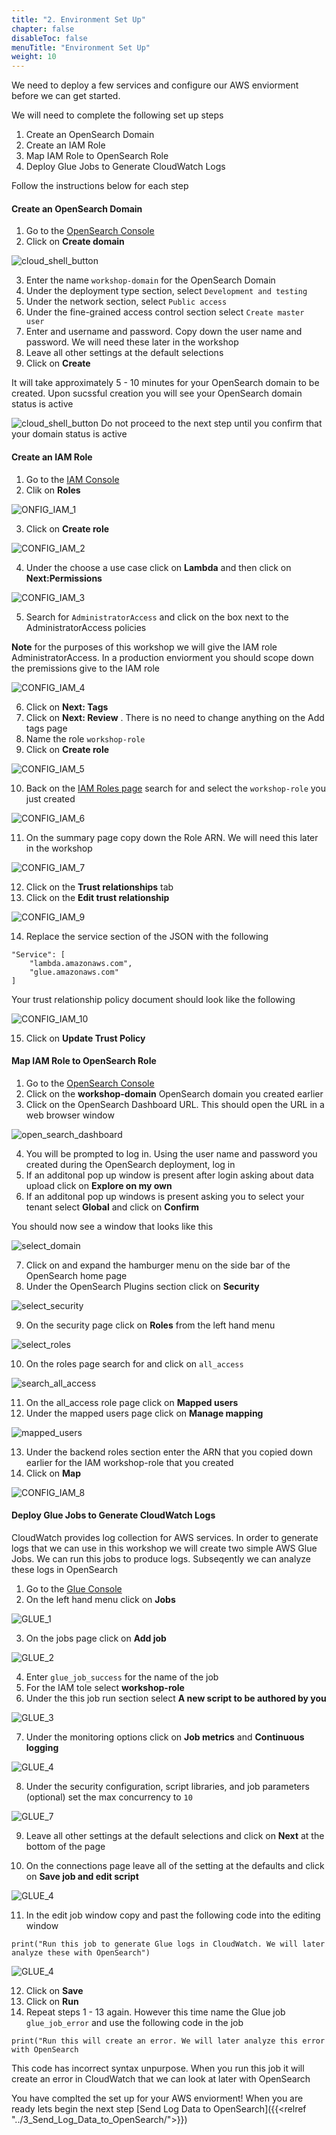 ```yaml
---
title: "2. Environment Set Up"
chapter: false
disableToc: false
menuTitle: "Environment Set Up"
weight: 10
---
```


We need to deploy a few services and configure our AWS enviorment before we can get started.

We will need to complete the following set up steps

1. Create an OpenSearch Domain
2. Create an IAM Role
3. Map IAM Role to OpenSearch Role
4. Deploy Glue Jobs to Generate CloudWatch Logs

Follow the instructions below for each step

#### Create an OpenSearch Domain

1. Go to the [OpenSearch Console](https://console.aws.amazon.com/esv3/home)
2. Click on **Create domain** 

![cloud_shell_button](/images/open-search-log-analytics/set_up_1.PNG)

3. Enter the name ```workshop-domain``` for the OpenSearch Domain
4. Under the deployment type section, select ```Development and testing```
5. Under the network section, select ```Public access```
6. Under the fine-grained access control section select ```Create master user```
7. Enter and username and password. Copy down the user name and password. We will need these later in the workshop
8. Leave all other settings at the default selections
9. Click on **Create**

It will take approximately 5 - 10 minutes for your OpenSearch domain to be created. Upon sucssful creation you will see your OpenSearch domain status is active

![cloud_shell_button](/images/open-search-log-analytics/set_up_2.PNG)
Do not proceed to the next step until you confirm that your domain status is active

#### Create an IAM Role

1. Go to the [IAM Console](https://console.aws.amazon.com/iamv2/home)
2. Clik on **Roles** 

![ONFIG_IAM_1](/images/collect-log-cloud-watch/CONFIG_IAM_1.PNG)

3. Click on **Create role**

![CONFIG_IAM_2](/images/collect-log-cloud-watch/CONFIG_IAM_2.PNG)

4. Under the choose a use case click on **Lambda** and then click on **Next:Permissions**

![CONFIG_IAM_3](/images/collect-log-cloud-watch/CONFIG_IAM_3.PNG)

5. Search for ```AdministratorAccess``` and click on the box next to the AdministratorAccess policies 

**Note** for the purposes of this workshop we will give the IAM role AdministratorAccess. In a production enviorment you should scope down the premissions give to the IAM role

![CONFIG_IAM_4](/images/collect-log-cloud-watch/CONFIG_IAM_4.PNG)

6. Click on **Next: Tags**
7. Click on **Next: Review** . There is no need to change anything on the Add tags page
8. Name the role ```workshop-role```
9. Click on **Create role**

![CONFIG_IAM_5](/images/collect-log-cloud-watch/CONFIG_IAM_5.PNG)

10. Back on the [IAM Roles page](https://console.aws.amazon.com/iamv2/home#/roles) search for and select the ```workshop-role``` you just created 

![CONFIG_IAM_6](/images/collect-log-cloud-watch/CONFIG_IAM_6.PNG)

11. On the summary page copy down the Role ARN. We will need this later in the workshop

![CONFIG_IAM_7](/images/collect-log-cloud-watch/CONFIG_IAM_7.PNG)

12. Click on the **Trust relationships** tab
13. Click on the **Edit trust relationship**

![CONFIG_IAM_9](/images/collect-log-cloud-watch/CONFIG_IAM_9.PNG)

14. Replace the service section of the JSON with the following

```
"Service": [
	"lambda.amazonaws.com",
	"glue.amazonaws.com"
]
```

Your trust relationship policy document should look like the following

![CONFIG_IAM_10](/images/collect-log-cloud-watch/CONFIG_IAM_10.PNG)

15. Click on **Update Trust Policy**

#### Map IAM Role to OpenSearch Role

1. Go to the [OpenSearch Console](https://console.aws.amazon.com/esv3/home)
2. Click on the **workshop-domain** OpenSearch domain you created earlier
3. Click on the OpenSearch Dashboard URL. This should open the URL in a web browser window

![open_search_dashboard](/images/open-search-log-analytics/IAM_4.PNG)

4. You will be prompted to log in. Using the user name and password you created during the OpenSearch deployment, log in 
5. If an additonal pop up window is present after login asking about data upload click on **Explore on my own**
6. If an additonal pop up windows is present asking you to select your tenant select **Global** and click on **Confirm**

You should now see a window that looks like this

![select_domain](/images/open-search-log-analytics/os_1.PNG)

7. Click on and expand the hamburger menu on the side bar of the OpenSearch home page
8. Under the OpenSearch Plugins section click on **Security**

![select_security](/images/open-search-log-analytics/os_2.PNG)

9. On the security page click on **Roles** from the left hand menu

![select_roles](/images/open-search-log-analytics/os_3.PNG)

10. On the roles page search for and click on ```all_access``` 

![search_all_access](/images/open-search-log-analytics/os_4.PNG)

11. On the all_access role page click on **Mapped users**
12. Under the mapped users page click on **Manage mapping**

![mapped_users](/images/open-search-log-analytics/os_5.PNG)

13. Under the backend roles section enter the ARN that you copied down earlier for the IAM workshop-role that you created
14. Click on **Map** 

![CONFIG_IAM_8](/images/collect-log-cloud-watch/CONFIG_IAM_8.PNG)

#### Deploy Glue Jobs to Generate CloudWatch Logs

CloudWatch provides log collection for AWS services. In order to generate logs that we can use in this workshop we will create two simple AWS Glue Jobs. We can run this jobs to produce logs. Subseqently we can analyze these logs in OpenSearch

1. Go to the [Glue Console](https://console.aws.amazon.com/glue/home)
2. On the left hand menu click on **Jobs**

![GLUE_1](/images/collect-log-cloud-watch/GLUE_1.PNG)

3. On the jobs page click on **Add job**

![GLUE_2](/images/collect-log-cloud-watch/GLUE_2.PNG)

4. Enter ```glue_job_success``` for the name of the job
5. For the IAM tole select **workshop-role**
6. Under the this job run section select **A new script to be authored by you**

![GLUE_3](/images/collect-log-cloud-watch/GLUE_3.PNG)

7. Under the monitoring options click on **Job metrics** and **Continuous logging**

![GLUE_4](/images/collect-log-cloud-watch/GLUE_4.PNG)

8. Under the security configuration, script libraries, and job parameters (optional) set the max concurrency to ```10```

![GLUE_7](/images/collect-log-cloud-watch/GLUE_7.PNG)

9. Leave all other settings at the default selections and click on **Next** at the bottom of the page

10. On the connections page leave all of the setting at the defaults and click on **Save job and edit script**

![GLUE_4](/images/collect-log-cloud-watch/GLUE_5.PNG)

11. In the edit job window copy and past the following code into the editing window

```
print("Run this job to generate Glue logs in CloudWatch. We will later analyze these with OpenSearch")
```
![GLUE_4](/images/collect-log-cloud-watch/GLUE_6.PNG)

12. Click on **Save**
13. Click on **Run**
14. Repeat steps 1 - 13 again. However this time name the Glue job ```glue_job_error``` and use the following code in the job 

```
print("Run this will create an error. We will later analyze this error with OpenSearch
```

This code has incorrect syntax unpurpose. When you run this job it will create an error in CloudWatch that we can look at later with OpenSearch

You have complted the set up for your AWS enviorment! When you are ready lets begin the next step [Send Log Data to OpenSearch]({{<relref "../3_Send_Log_Data_to_OpenSearch/">}})
